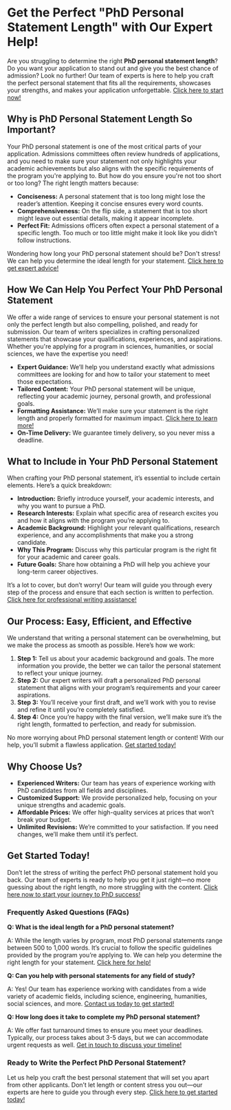 # Get the Perfect "PhD Personal Statement Length" with Our Expert Help!

Are you struggling to determine the right **PhD personal statement length**? Do you want your application to stand out and give you the best chance of admission? Look no further! Our team of experts is here to help you craft the perfect personal statement that fits all the requirements, showcases your strengths, and makes your application unforgettable. [Click here to start now!](https://tinyurl.com/topessay?keyword=phd+personal+statement+length)

## Why is PhD Personal Statement Length So Important?

Your PhD personal statement is one of the most critical parts of your application. Admissions committees often review hundreds of applications, and you need to make sure your statement not only highlights your academic achievements but also aligns with the specific requirements of the program you're applying to. But how do you ensure you're not too short or too long? The right length matters because:

- **Conciseness:** A personal statement that is too long might lose the reader’s attention. Keeping it concise ensures every word counts.
- **Comprehensiveness:** On the flip side, a statement that is too short might leave out essential details, making it appear incomplete.
- **Perfect Fit:** Admissions officers often expect a personal statement of a specific length. Too much or too little might make it look like you didn’t follow instructions.

Wondering how long your PhD personal statement should be? Don't stress! We can help you determine the ideal length for your statement. [Click here to get expert advice!](https://tinyurl.com/topessay?keyword=phd+personal+statement+length)

## How We Can Help You Perfect Your PhD Personal Statement

We offer a wide range of services to ensure your personal statement is not only the perfect length but also compelling, polished, and ready for submission. Our team of writers specializes in crafting personalized statements that showcase your qualifications, experiences, and aspirations. Whether you're applying for a program in sciences, humanities, or social sciences, we have the expertise you need!

- **Expert Guidance:** We’ll help you understand exactly what admissions committees are looking for and how to tailor your statement to meet those expectations.
- **Tailored Content:** Your PhD personal statement will be unique, reflecting your academic journey, personal growth, and professional goals.
- **Formatting Assistance:** We’ll make sure your statement is the right length and properly formatted for maximum impact. [Click here to learn more!](https://tinyurl.com/topessay?keyword=phd+personal+statement+length)
- **On-Time Delivery:** We guarantee timely delivery, so you never miss a deadline.

## What to Include in Your PhD Personal Statement

When crafting your PhD personal statement, it’s essential to include certain elements. Here’s a quick breakdown:

- **Introduction:** Briefly introduce yourself, your academic interests, and why you want to pursue a PhD.
- **Research Interests:** Explain what specific area of research excites you and how it aligns with the program you’re applying to.
- **Academic Background:** Highlight your relevant qualifications, research experience, and any accomplishments that make you a strong candidate.
- **Why This Program:** Discuss why this particular program is the right fit for your academic and career goals.
- **Future Goals:** Share how obtaining a PhD will help you achieve your long-term career objectives.

It’s a lot to cover, but don’t worry! Our team will guide you through every step of the process and ensure that each section is written to perfection. [Click here for professional writing assistance!](https://tinyurl.com/topessay?keyword=phd+personal+statement+length)

## Our Process: Easy, Efficient, and Effective

We understand that writing a personal statement can be overwhelming, but we make the process as smooth as possible. Here’s how we work:

1. **Step 1:** Tell us about your academic background and goals. The more information you provide, the better we can tailor the personal statement to reflect your unique journey.
2. **Step 2:** Our expert writers will draft a personalized PhD personal statement that aligns with your program’s requirements and your career aspirations.
3. **Step 3:** You’ll receive your first draft, and we’ll work with you to revise and refine it until you’re completely satisfied.
4. **Step 4:** Once you’re happy with the final version, we’ll make sure it’s the right length, formatted to perfection, and ready for submission.

No more worrying about PhD personal statement length or content! With our help, you’ll submit a flawless application. [Get started today!](https://tinyurl.com/topessay?keyword=phd+personal+statement+length)

## Why Choose Us?

- **Experienced Writers:** Our team has years of experience working with PhD candidates from all fields and disciplines.
- **Customized Support:** We provide personalized help, focusing on your unique strengths and academic goals.
- **Affordable Prices:** We offer high-quality services at prices that won’t break your budget.
- **Unlimited Revisions:** We’re committed to your satisfaction. If you need changes, we’ll make them until it’s perfect.

## Get Started Today!

Don’t let the stress of writing the perfect PhD personal statement hold you back. Our team of experts is ready to help you get it just right—no more guessing about the right length, no more struggling with the content. [Click here now to start your journey to PhD success!](https://tinyurl.com/topessay?keyword=phd+personal+statement+length)

### Frequently Asked Questions (FAQs)

**Q: What is the ideal length for a PhD personal statement?**

A: While the length varies by program, most PhD personal statements range between 500 to 1,000 words. It’s crucial to follow the specific guidelines provided by the program you’re applying to. We can help you determine the right length for your statement. [Click here for help!](https://tinyurl.com/topessay?keyword=phd+personal+statement+length)

**Q: Can you help with personal statements for any field of study?**

A: Yes! Our team has experience working with candidates from a wide variety of academic fields, including science, engineering, humanities, social sciences, and more. [Contact us today to get started!](https://tinyurl.com/topessay?keyword=phd+personal+statement+length)

**Q: How long does it take to complete my PhD personal statement?**

A: We offer fast turnaround times to ensure you meet your deadlines. Typically, our process takes about 3-5 days, but we can accommodate urgent requests as well. [Get in touch to discuss your timeline!](https://tinyurl.com/topessay?keyword=phd+personal+statement+length)

### Ready to Write the Perfect PhD Personal Statement?

Let us help you craft the best personal statement that will set you apart from other applicants. Don’t let length or content stress you out—our experts are here to guide you through every step. [Click here to get started today!](https://tinyurl.com/topessay?keyword=phd+personal+statement+length)
